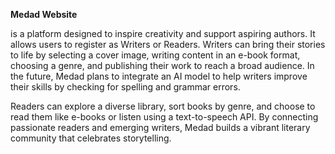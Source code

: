 **Medad Website**

is a platform designed to inspire creativity and support aspiring authors. It allows users to register as Writers or Readers. Writers can bring their stories to life by selecting a cover image, writing content in an e-book format, choosing a genre, and publishing their work to reach a broad audience. In the future, Medad plans to integrate an AI model to help writers improve their skills by checking for spelling and grammar errors. 

Readers can explore a diverse library, sort books by genre, and choose to read them like e-books or listen using a text-to-speech API. By connecting passionate readers and emerging writers, Medad builds a vibrant literary community that celebrates storytelling.
